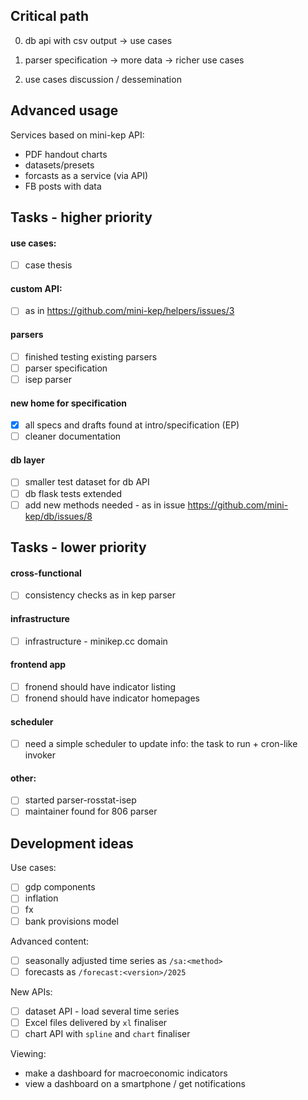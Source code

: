Critical path
-------------

0. db api with csv output -> use cases

1. parser specification -> more data -> richer use cases

2. use cases discussion / dessemination



  
Advanced usage
--------------

Services based on mini-kep API: 

- PDF handout charts  
- datasets/presets
- forcasts as a service (via API)
- FB posts with data

  
  
Tasks - higher priority
-----------------------

#### use cases:
   - [ ] case thesis

#### custom API:
   - [ ] as in <https://github.com/mini-kep/helpers/issues/3>

#### parsers
   - [ ] finished testing existing parsers
   - [ ] parser specification
   - [ ] isep parser

#### new home for specification
   - [x] all specs and drafts found at intro/specification (EP)
   - [ ] cleaner documentation 

#### db layer
   - [ ] smaller test dataset for db API
   - [ ] db flask tests extended
   - [ ] add new methods needed - as in issue <https://github.com/mini-kep/db/issues/8>

Tasks - lower priority
-----------------------

#### cross-functional
   - [ ] consistency checks as in kep parser

#### infrastructure   
   - [ ] infrastructure - minikep.cc domain
   
#### frontend app
   - [ ] fronend should have indicator listing
   - [ ] fronend should have indicator homepages
   
#### scheduler    
   - [ ] need a simple scheduler to update info: the task to run + cron-like invoker

#### other:
   - [ ] started parser-rosstat-isep
   - [ ] maintainer found for 806 parser   

Development ideas
-----------------

Use cases:
- [ ] gdp components
- [ ] inflation
- [ ] fx
- [ ] bank provisions model
  
Advanced content:
- [ ] seasonally adjusted time series as ```/sa:<method>``` 
- [ ] forecasts as ```/forecast:<version>/2025```

New APIs:
- [ ] dataset API - load several time series
- [ ] Excel files delivered by ```xl``` finaliser
- [ ] chart API with ```spline``` and ```chart``` finaliser

Viewing:
- make a dashboard for macroeconomic indicators 
- view a dashboard on a smartphone / get notifications 
